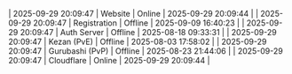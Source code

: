 | 2025-09-29 20:09:47 | Website | Online | 2025-09-29 20:09:44 |
| 2025-09-29 20:09:47 | Registration | Offline | 2025-09-09 16:40:23 |
| 2025-09-29 20:09:47 | Auth Server | Offline | 2025-08-18 09:33:31 |
| 2025-09-29 20:09:47 | Kezan (PvE) | Offline | 2025-08-03 17:58:02 |
| 2025-09-29 20:09:47 | Gurubashi (PvP) | Offline | 2025-08-23 21:44:06 |
| 2025-09-29 20:09:47 | Cloudflare | Online | 2025-09-29 20:09:44 |
